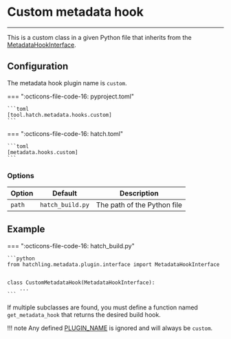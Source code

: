 # Custom metadata hook

-----

This is a custom class in a given Python file that inherits from the [MetadataHookInterface](reference.md#hatchling.metadata.plugin.interface.MetadataHookInterface).

## Configuration

The metadata hook plugin name is `custom`.

=== ":octicons-file-code-16: pyproject.toml"

    ```toml
    [tool.hatch.metadata.hooks.custom]
    ```

=== ":octicons-file-code-16: hatch.toml"

    ```toml
    [metadata.hooks.custom]
    ```

### Options

| Option | Default | Description |
| --- | --- | --- |
| `path` | `hatch_build.py` | The path of the Python file |

## Example

=== ":octicons-file-code-16: hatch_build.py"

    ```python
    from hatchling.metadata.plugin.interface import MetadataHookInterface


    class CustomMetadataHook(MetadataHookInterface):
        ...
    ```

If multiple subclasses are found, you must define a function named `get_metadata_hook` that returns the desired build hook.

!!! note
    Any defined [PLUGIN_NAME](reference.md#hatchling.metadata.plugin.interface.MetadataHookInterface.PLUGIN_NAME) is ignored and will always be `custom`.
